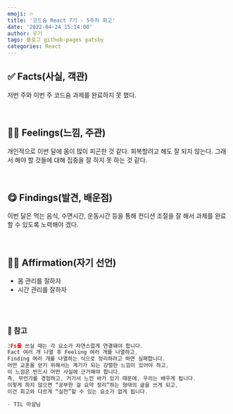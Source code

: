 ```yaml
---
emoji: 🔥
title: '코드숨 React 7기 - 5주차 회고'
date: '2022-04-24 15:14:00'
author: 우기
tags: 블로그 github-pages gatsby
categories: React
---
```


## ✅ Facts(사실, 객관)
저번 주와 이번 주 코드숨 과제를 완료하지 못 했다.

<br>

## 🙋‍♂️ Feelings(느낌, 주관)
개인적으로 이번 달에 몸이 많이 피곤한 것 같다. 회복할려고 해도 잘 되지 않는다.
그래서 해야 할 것들에 대해 집중을 잘 하지 못 하는 것 같다.

<br>

## 😋 Findings(발견, 배운점)
이번 달은 먹는 음식, 수면시간, 운동시간 등을 통해 컨디션 조절을 잘 해서 과제를 완료할 수 있도록 노력해야 겠다.


<br>

## 👨‍💻 Affirmation(자기 선언)
- 몸 관리를 잘하자
- 시간 관리를 잘하자


<br>
<br>

### 📕 참고
```js
3Fs를 쓰실 때는 각 요소가 자연스럽게 연결돼야 합니다.
Fact 여러 개 나열 후 Feeling 여러 개를 나열하고,
Finding 여러 개를 나열하는 식으로 정리하려고 하면 실패합니다.
어떤 교훈을 얻기 위해서는 계기가 되는 강렬한 느낌이 있어야 하고,
이 느낌은 반드시 어떤 사실에 근거해야 합니다.
즉, 무언가를 경험하고, 거기서 느낀 바가 있기 때문에, 우리는 배우게 됩니다. 
이렇게 하지 않으면 “공부한 걸 요약 정리”하는 형태의 글을 쓰게 되고,
이건 회고와 다르게 “실천”할 수 있는 요소가 없게 됩니다.

- TIL 아샬님
```


```toc

```
